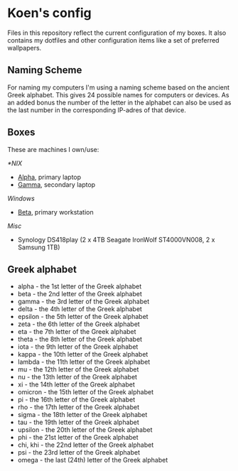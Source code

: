 # Koen's config

Files in this repository reflect the current configuration of my boxes. It also contains my dotfiles and other configuration items like a set of preferred wallpapers.

## Naming Scheme
For naming my computers I'm using a naming scheme based on the ancient Greek alphabet. This gives 24 possible names for computers or devices. As an added bonus the number of the letter in the alphabet can also be used as the last number in the corresponding IP-adres of that device.

## Boxes
These are machines I own/use:

_*NIX_
- [Alpha](https://github.com/koencolpaert/koen-config/blob/master/alpha.md), primary laptop
- [Gamma](https://github.com/koencolpaert/koen-config/blob/master/gamma.md), secondary laptop

_Windows_
- [Beta](https://github.com/koencolpaert/koen-config/blob/master/beta.md), primary workstation

_Misc_
- Synology DS418play (2 x 4TB Seagate IronWolf ST4000VN008, 2 x Samsung 1TB)

## Greek alphabet
- alpha - the 1st letter of the Greek alphabet
- beta - the 2nd letter of the Greek alphabet
- gamma - the 3rd letter of the Greek alphabet
- delta - the 4th letter of the Greek alphabet
- epsilon - the 5th letter of the Greek alphabet
- zeta - the 6th letter of the Greek alphabet
- eta - the 7th letter of the Greek alphabet
- theta - the 8th letter of the Greek alphabet
- iota - the 9th letter of the Greek alphabet
- kappa - the 10th letter of the Greek alphabet
- lambda - the 11th letter of the Greek alphabet
- mu - the 12th letter of the Greek alphabet
- nu - the 13th letter of the Greek alphabet
- xi - the 14th letter of the Greek alphabet
- omicron - the 15th letter of the Greek alphabet
- pi - the 16th letter of the Greek alphabet
- rho - the 17th letter of the Greek alphabet
- sigma - the 18th letter of the Greek alphabet
- tau - the 19th letter of the Greek alphabet
- upsilon - the 20th letter of the Greek alphabet
- phi - the 21st letter of the Greek alphabet
- chi, khi - the 22nd letter of the Greek alphabet
- psi - the 23rd letter of the Greek alphabet
- omega - the last (24th) letter of the Greek alphabet

